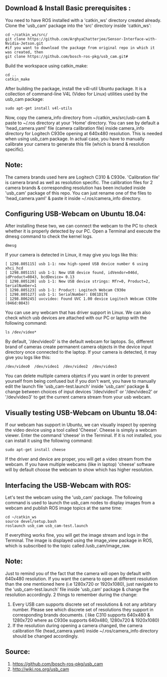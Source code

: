 ## Download & Install Basic prerequisites :
You need to have ROS installed with a 'catkin_ws' directory created already. Clone the 'usb_cam' package into the 'src' directory inside 'catkin_ws':
```
cd ~/catkin_ws/src/
git clone https://github.com/ArghyaChatterjee/Sensor-Interface-with-Nvidia-Jetson.git
#if you want to download the package from original repo in which it was created, then
git clone https://github.com/bosch-ros-pkg/usb_cam.git#
```
Build the workspace using catkin_make:
```
cd ..
catkin_make
```
After building the package, install the v4l-util Ubuntu package. It is a collection of command-line V4L (Video for Linux) utilities used by the usb_cam package:
```
sudo apt-get install v4l-utils
```
Now, copy the camera_info directory from ~/catkin_ws/src/usb-cam & paste to ~/.ros directory at your 'Home' directory. You can see by default a 'head_camera.yaml' file (camera calibration file) inside camera_info directory for Logitech C930e opening at 640x480 resolution. This is needed when using usb_cam package. In actual case, you have to manually calibrate your camera to generate this file (which is brand & resolution specific). 
## Note: 
The camera brands used here are Logitech C310 & C930e. 'Calibration file' is camera brand as well as resolution specific. The calibration files for 2 camera brands & corresponding resolution has been included inside 'usb_cam' package of this repo. You can just rename one of the files to 'head_camera.yaml' & paste it inside ~/.ros/camera_info directory.  
## Configuring USB-Webcam on Ubuntu 18.04:
After installing these two, we can connect the webcam to the PC to check whether it is properly detected by our PC. Open a Terminal and execute the dmesg command to check the kernel logs. 
```
dmesg
```
If your camera is detected in Linux, it may give you logs like this: 
```
[ 1298.805115] usb 1-1: new high-speed USB device number 6 using xhci_hcd
[ 1298.805115] usb 1-1: New USB device found, idVendor=046d, idProduct=0843, bcdDevice= 0.13
[ 1298.805120] usb 1-1: New USB device strings: Mfr=0, Product=2, SerialNumber=1
[ 1298.805123] usb 1-1: Product: Logitech Webcam C930e
[ 1298.805127] usb 1-1: SerialNumber: E0E1D17E
[ 1298.806245] uvcvideo: Found UVC 1.00 device Logitech Webcam C930e (046d:0843)
```
You can use any webcam that has driver support in Linux. We can also check which usb devices are attached with our PC or laptop with the following command:
```
ls /dev/video*
```
By default, '/dev/video0' is the default webcam for laptops. So, different brand of cameras create permanent camera objects in the device input directory once connected to the laptop. If your camera is detected, it may give you logs like this:
```
/dev/video0  /dev/video1  /dev/video2  /dev/video3
```
You can delete multiple camera objetcs if you want in order to prevent yourself from being confused but if you don't want, you have to manually edit the launch file 'usb_cam-test.launch' inside 'usb_cam' package & change between choices of input devices '/dev/video1' or '/dev/video2' or '/dev/video3' to get the current camera stream from your usb webcam.    
## Visually testing USB-Webcam on Ubuntu 18.04:
If our webcam has support in Ubuntu, we can visually inspect by opening the video device using a tool called 'Cheese'. Cheese is simply a webcam viewer. Enter the command 'cheese' in the Terminal. If it is not installed, you can install it using the following command:
```
sudo apt-get install cheese
```
If the driver and device are proper, you will get a video stream from the webcam. If you have multiple webcams (like in laptop) 'cheese' software will by default choose the webcam to show which has higher resolution.
## Interfacing the USB-Webcam with ROS:
Let's test the webcam using the 'usb_cam' package. The following command is used to launch the usb_cam nodes to display images from a webcam and publish ROS image topics at the same time:
```
cd ~/catkin_ws
source devel/setup.bash
roslaunch usb_cam usb_cam-test.launch
```
If everything works fine, you will get the image stream and logs in the Terminal. The image is displayed using the image_view package in ROS, which is subscribed to the topic called /usb_cam/image_raw.
## Note:
Just to remind you of the fact that the camera will open by default with 640x480 resolution. If you want the camera to open at different resolution than the one mentioned here (i.e 1280x720 or 1920x1080), just navigate to the 'usb_cam-test.launch' file inside 'usb_cam' package  & change the resolution accordingly. 2 things to remember during the change:
1. Every USB cam supports discrete set of resolutions & not any arbitary number. Please see which discrete set of resolutions they support in corresponding brands documents. ( like C310 supports 640x480 & 1280x720 where as C930e supports 640x480, 1280x720 & 1920x1080)
2. If the resolution during opening a camera changed, the camera calibration file (head_camera.yaml) inside ~/.ros/camera_info directory should be changed accordingly.
 ## Source:
 1. https://github.com/bosch-ros-pkg/usb_cam
 2. http://wiki.ros.org/usb_cam
